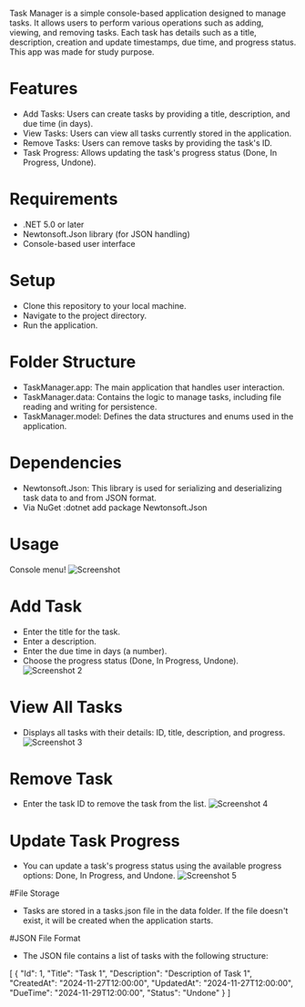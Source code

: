 Task Manager is a simple console-based application designed to manage tasks. It allows users to perform various operations such as adding, viewing, and removing tasks. Each task has details such as a title, description, creation and update timestamps, due time, and progress status.
This app was made for study purpose.
# Features
- Add Tasks: Users can create tasks by providing a title, description, and due time (in days).
- View Tasks: Users can view all tasks currently stored in the application.
- Remove Tasks: Users can remove tasks by providing the task's ID.
- Task Progress: Allows updating the task's progress status (Done, In Progress, Undone).


# Requirements
- .NET 5.0 or later
- Newtonsoft.Json library (for JSON handling)
- Console-based user interface

# Setup 
- Clone this repository to your local machine.
- Navigate to the project directory.
- Run the application.

# Folder Structure
- TaskManager.app: The main application that handles user interaction.
- TaskManager.data: Contains the logic to manage tasks, including file reading and writing for persistence.
- TaskManager.model: Defines the data structures and enums used in the application.
# Dependencies
- Newtonsoft.Json: This library is used for serializing and deserializing task data to and from JSON format.
- Via NuGet :dotnet add package Newtonsoft.Json

# Usage
Console menu!
![Screenshot](https://github.com/user-attachments/assets/a367b43e-8a4a-41cd-b81a-d4594232948c)
# Add Task
- Enter the title for the task.
- Enter a description.
- Enter the due time in days (a number).
- Choose the progress status (Done, In Progress, Undone).
![Screenshot 2](https://github.com/user-attachments/assets/98975cdd-069e-41f2-916d-1bb7516e3fbe)


# View All Tasks
- Displays all tasks with their details: ID, title, description, and progress.
![Screenshot 3](https://github.com/user-attachments/assets/317de231-ec76-405d-89d7-d18404077ad0)


# Remove Task
- Enter the task ID to remove the task from the list.
![Screenshot 4](https://github.com/user-attachments/assets/0a468671-dff0-4d5d-ada4-3e464ae57068)

# Update Task Progress
- You can update a task's progress status using the available progress options: Done, In Progress, and Undone.
![Screenshot 5](https://github.com/user-attachments/assets/880951aa-11af-462b-ba6e-1a4621b09d97)

#File Storage
- Tasks are stored in a tasks.json file in the data folder. If the file doesn't exist, it will be created when the application starts.

#JSON File Format
- The JSON file contains a list of tasks with the following structure:

[
  {
    "Id": 1,
    "Title": "Task 1",
    "Description": "Description of Task 1",
    "CreatedAt": "2024-11-27T12:00:00",
    "UpdatedAt": "2024-11-27T12:00:00",
    "DueTime": "2024-11-29T12:00:00",
    "Status": "Undone"
  }
]





